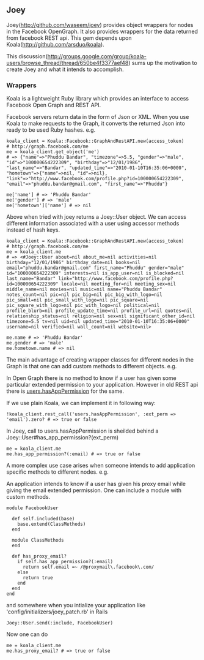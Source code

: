 ## Joey

Joey(<a href="http://github.com/waseem/joey">http://github.com/waseem/joey</a>) provides object wrappers for nodes in the Facebook OpenGraph. It also provides wrappers for the data returned from facebook REST api. This gem depends upon Koala(<a href="http://github.com/arsduo/koala">http://github.com/arsduo/koala</a>).

This discussion(<a href="http://groups.google.com/group/koala-users/browse_thread/thread/650be4f3377aef48">http://groups.google.com/group/koala-users/browse_thread/thread/650be4f3377aef48</a>) sums up the motivation to create Joey and what it intends to accomplish.

### Wrappers

Koala is a lightweight Ruby library which provides an interface to access Facebook Open Graph and REST API.

Facebook servers return data in the form of Json or XML. When you use Koala to make requests to the Graph, it converts the returned Json into ready to be used Ruby hashes. e.g.

    koala_client = Koala::Facebook::GraphAndRestAPI.new(access_token)
    # http://graph.facebook.com/me
    me = koala_client.get_object('me')
    # => {"name"=>"Phuddu Bandar", "timezone"=>5.5, "gender"=>"male", "id"=>"100000654222309", "birthday"=>"12/01/1986", "last_name"=>"Bandar", "updated_time"=>"2010-01-10T16:35:06+0000", "hometown"=>{"name"=>nil, "id"=>nil}, "link"=>"http://www.facebook.com/profile.php?id=100000654222309", "email"=>"phuddu.bandar@gmail.com", "first_name"=>"Phuddu"}

    me['name'] # => 'Phuddu Bandar'
    me['gender'] # => 'male'
    me['hometown']['name'] # => nil

Above when tried with joey returns a Joey::User object. We can access different information associated with a user using accessor methods instead of hash keys.

    koala_client = Koala::Facebook::GraphAndRestAPI.new(access_token)
    # http://graph.facebook.com/me
    me = koala_client.me
    # => <#Joey::User about=nil about_me=nil activities=nil birthday="12/01/1986" birthday_date=nil books=nil email="phuddu.bandar@gmail.com" first_name="Phuddu" gender="male" id="100000654222309" interests=nil is_app_user=nil is_blocked=nil last_name="Bandar" link="http://www.facebook.com/profile.php?id=100000654222309" locale=nil meeting_for=nil meeting_sex=nil middle_name=nil movies=nil music=nil name="Phuddu Bandar" notes_count=nil pic=nil pic_big=nil pic_big_with_logo=nil pic_small=nil pic_small_with_logo=nil pic_square=nil pic_square_with_logo=nil pic_with_logo=nil political=nil profile_blurb=nil profile_update_time=nil profile_url=nil quotes=nil relationship_status=nil religion=nil sex=nil significant_other_id=nil timezone=5.5 tv=nil uid=nil updated_time="2010-01-10T16:35:06+0000" username=nil verified=nil wall_count=nil website=nil>

    me.name # => 'Phuddu Bandar'
    me.gender # => 'male'
    me.hometown.name # => nil


The main advantage of creating wrapper classes for different nodes in the Graph is that one can add custom methods to different objects. e.g.

In Open Graph there is no method to know if a user has given some particular extended permission to your application. However in old REST api there is <a href="http://developers.facebook.com/docs/reference/rest/users.hasAppPermission">users.hasAppPermission</a> for the same.

If we use plain Koala, we can implement it in following way:

    !koala_client.rest_call('users.hasAppPermission', :ext_perm => 'email').zero? # => true or false

In Joey, call to users.hasAppPermission is sheilded behind a Joey::User#has_app_permission?(ext_perm)

    me = koala_client.me
    me.has_app_permission?(:email) # => true or false

A more complex use case arises when someone intends to add application specific methods to different nodes. e.g.

An application intends to know if a user has given his proxy email while giving the email extended permission. One can include a module with custom methods.

    module FacebookUser

      def self.included(base)
        base.extend(ClassMethods)
      end

      module ClassMethods
      end

      def has_proxy_email?
        if self.has_app_permission?(:email)
          return self.email =~ /@proxymail\.facebook\.com/
        else
          return true
        end
      end
    end

and somewhere when you intialize your application like 'config/initializers/joey_patch.rb' in Rails

    Joey::User.send(:include, FacebookUser)

Now one can do

    me = koala_client.me
    me.has_proxy_email? # => true or false
